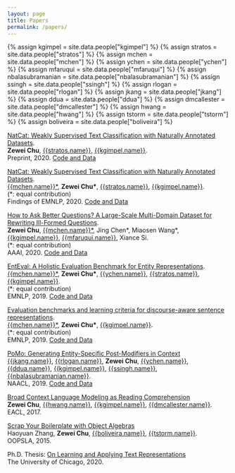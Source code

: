 ```yaml
---
layout: page
title: Papers
permalink: /papers/
---
```


{% assign kgimpel = site.data.people["kgimpel"] %}
{% assign stratos = site.data.people["stratos"] %}
{% assign mchen = site.data.people["mchen"] %}
{% assign ychen = site.data.people["ychen"] %}
{% assign mfaruqui = site.data.people["mfaruqui"] %}
{% assign nbalasubramanian = site.data.people["nbalasubramanian"] %}
{% assign ssingh = site.data.people["ssingh"] %}
{% assign rlogan = site.data.people["rlogan"] %}
{% assign jkang = site.data.people["jkang"] %}
{% assign ddua = site.data.people["ddua"] %}
{% assign dmcallester = site.data.people["dmcallester"] %}
{% assign hwang = site.data.people["hwang"] %}
{% assign tstorm = site.data.people["tstorm"] %}
{% assign boliveira = site.data.people["boliveira"] %}



[NatCat: Weakly Supervised Text Classification with Naturally Annotated Datasets](https://arxiv.org/abs/2009.14335). <br>
**Zewei Chu**, [{{stratos.name}}]({{stratos.url}}), [{{kgimpel.name}}]({{kgimpel.url}}). <br>
Preprint, 2020. [Code and Data](https://github.com/ZeweiChu/NatCat)


[NatCat: Weakly Supervised Text Classification with Naturally Annotated Datasets](https://arxiv.org/abs/2009.14335). <br>
[{{mchen.name}}\*]({{mchen.url}}), **Zewei Chu\***, [{{stratos.name}}]({{stratos.url}}), [{{kgimpel.name}}]({{kgimpel.url}}). <br>
(\*: equal contribution) <br>
Findings of EMNLP, 2020. [Code and Data](https://github.com/ZeweiChu/WikiNLI) <br>

[How to Ask Better Questions? A Large-Scale Multi-Domain Dataset for Rewriting Ill-Formed Questions](https://arxiv.org/abs/1911.09247). <br>
**Zewei Chu**, [{{mchen.name}}\*]({{mchen.url}}), Jing Chen\*, Miaosen Wang\*, [{{kgimpel.name}}]({{kgimpel.url}}), [{{mfaruqui.name}}]({{mfaruqui.url}}), Xiance Si. <br>
(\*: equal contribution) <br>
AAAI, 2020. [Code and Data](https://github.com/ZeweiChu/WikiNLI) <br>


[EntEval: A Holistic Evaluation Benchmark for Entity Representations](https://arxiv.org/abs/1909.00137). <br>
[{{mchen.name}}\*]({{mchen.url}}), **Zewei Chu\***,  [{{ychen.name}}]({{ychen.url}}), [{{stratos.name}}]({{stratos.url}}), [{{kgimpel.name}}]({{kgimpel.url}}). <br>
(\*: equal contribution) <br>
EMNLP, 2019. [Code and Data](https://github.com/ZeweiChu/EntEval) <br>

[Evaluation benchmarks and learning criteria for discourse-aware sentence representations](https://www.aclweb.org/anthology/D19-1060.pdf). <br>
[{{mchen.name}}\*]({{mchen.url}}), **Zewei Chu\***, [{{kgimpel.name}}]({{kgimpel.url}}). <br>
(\*: equal contribution) <br>
EMNLP, 2019. [Code and Data](https://github.com/ZeweiChu/DiscoEval) <br>


[PoMo: Generating Entity-Specific Post-Modifiers in Context](https://arxiv.org/pdf/1904.03111.pdf)<br>
[{{jkang.name}}]({{jkang.url}}), [{{rlogan.name}}]({{rlogan.url}}), **Zewei Chu**,  [{{ychen.name}}]({{ychen.url}}), [{{ddua.name}}]({{ddua.url}}), [{{kgimpel.name}}]({{kgimpel.url}}), [{{ssingh.name}}]({{ssingh.url}}), [{{nbalasubramanian.name}}]({{nbalasubramanian.url}}). <br>
NAACL, 2019. [Code and Data](https://github.com/StonyBrookNLP/PoMo?utm_source=catalyzex.com) <br>

[Broad Context Language Modeling as Reading Comprehension](https://arxiv.org/abs/1610.08431)<br>
**Zewei Chu**, [{{hwang.name}}]({{hwang.url}}), [{{kgimpel.name}}]({{kgimpel.url}}), [{{dmcallester.name}}]({{dmcallester.url}}). <br>
EACL, 2017. <br>

[Scrap Your Boilerplate with Object Algebras](https://core.ac.uk/download/pdf/192680302.pdf)<br>
Haoyuan Zhang, **Zewei Chu**, [{{boliveira.name}}]({{boliveira.url}}), [{{tstorm.name}}]({{tstorm.url}}). <br>
OOPSLA, 2015. <br>

Ph.D. Thesis: [On Learning and Applying Text Representations](https://knowledge.uchicago.edu/record/2666) <br>
The University of Chicago, 2020. 